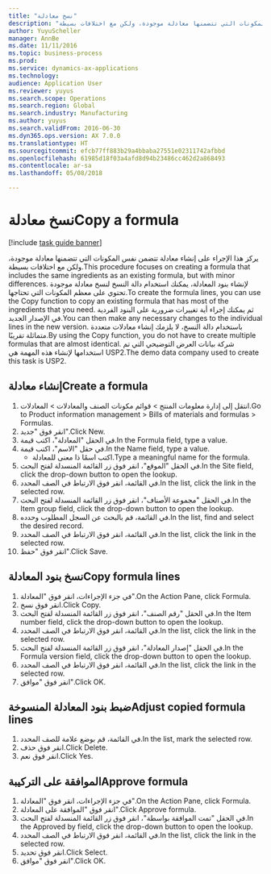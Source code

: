 ```yaml
--- 
title: "‏‫نسخ معادلة‬"
description: "يركز هذا الإجراء على إنشاء معادلة تتضمن نفس المكونات التي تتضمنها معادلة موجودة، ولكن مع اختلافات بسيطة."
author: YuyuScheller
manager: AnnBe
ms.date: 11/11/2016
ms.topic: business-process
ms.prod: 
ms.service: dynamics-ax-applications
ms.technology: 
audience: Application User
ms.reviewer: yuyus
ms.search.scope: Operations
ms.search.region: Global
ms.search.industry: Manufacturing
ms.author: yuyus
ms.search.validFrom: 2016-06-30
ms.dyn365.ops.version: AX 7.0.0
ms.translationtype: HT
ms.sourcegitcommit: efcb77ff883b29a4bbaba27551e02311742afbbd
ms.openlocfilehash: 61985d18f03a4afd8d94b23486cc462d2a868493
ms.contentlocale: ar-sa
ms.lasthandoff: 05/08/2018

---
```

# <a name="copy-a-formula"></a><span data-ttu-id="a5f62-103">‏‫نسخ معادلة‬</span><span class="sxs-lookup"><span data-stu-id="a5f62-103">Copy a formula</span></span>

[!include [task guide banner](../../includes/task-guide-banner.md)]

<span data-ttu-id="a5f62-104">يركز هذا الإجراء على إنشاء معادلة تتضمن نفس المكونات التي تتضمنها معادلة موجودة، ولكن مع اختلافات بسيطة.</span><span class="sxs-lookup"><span data-stu-id="a5f62-104">This procedure focuses on creating a formula that includes the same ingredients as an existing formula, but with minor differences.</span></span> <span data-ttu-id="a5f62-105">لإنشاء بنود المعادلة، يمكنك استخدام دالة النسخ لنسخ معادلة موجودة تحتوي على معظم المكونات التي تحتاجها.</span><span class="sxs-lookup"><span data-stu-id="a5f62-105">To create the formula lines, you can use the Copy function to copy an existing formula that has most of the ingredients that you need.</span></span> <span data-ttu-id="a5f62-106">ثم يمكنك إجراء أية تغييرات ضرورية على البنود الفردية في الإصدار الجديد.</span><span class="sxs-lookup"><span data-stu-id="a5f62-106">You can then make any necessary changes to the individual lines in the new version.</span></span> <span data-ttu-id="a5f62-107">باستخدام دالة النسخ، لا يلزمك إنشاء معادلات متعددة متماثلة تقريبًا.</span><span class="sxs-lookup"><span data-stu-id="a5f62-107">By using the Copy function, you do not have to create multiple formulas that are almost identical.</span></span> <span data-ttu-id="a5f62-108">شركة بيانات العرض التوضيحي التي تم استخدامها لإنشاء هذه المهمة هي USP2.‬</span><span class="sxs-lookup"><span data-stu-id="a5f62-108">The demo data company used to create this task is USP2.</span></span>


## <a name="create-a-formula"></a><span data-ttu-id="a5f62-109">إنشاء معادلة</span><span class="sxs-lookup"><span data-stu-id="a5f62-109">Create a formula</span></span>
1. <span data-ttu-id="a5f62-110">انتقل إلى إدارة معلومات المنتج > قوائم مكونات الصنف والمعادلات‬ > المعادلات.</span><span class="sxs-lookup"><span data-stu-id="a5f62-110">Go to Product information management > Bills of materials and formulas > Formulas.</span></span>
2. <span data-ttu-id="a5f62-111">انقر فوق "جديد".</span><span class="sxs-lookup"><span data-stu-id="a5f62-111">Click New.</span></span>
3. <span data-ttu-id="a5f62-112">في الحقل "المعادلة"، اكتب قيمة.</span><span class="sxs-lookup"><span data-stu-id="a5f62-112">In the Formula field, type a value.</span></span>
4. <span data-ttu-id="a5f62-113">في حقل "الاسم"، اكتب قيمة.</span><span class="sxs-lookup"><span data-stu-id="a5f62-113">In the Name field, type a value.</span></span>
    * <span data-ttu-id="a5f62-114">اكتب اسمًا ذا معنى للمعادلة.</span><span class="sxs-lookup"><span data-stu-id="a5f62-114">Type a meaningful name for the formula.</span></span>  
5. <span data-ttu-id="a5f62-115">في الحقل "الموقع"، انقر فوق زر القائمة المنسدلة لفتح البحث.</span><span class="sxs-lookup"><span data-stu-id="a5f62-115">In the Site field, click the drop-down button to open the lookup.</span></span>
6. <span data-ttu-id="a5f62-116">في القائمة، انقر فوق الارتباط في الصف المحدد.</span><span class="sxs-lookup"><span data-stu-id="a5f62-116">In the list, click the link in the selected row.</span></span>
7. <span data-ttu-id="a5f62-117">في الحقل "مجموعة الأصناف‬‬‬"، انقر فوق زر القائمة المنسدلة لفتح البحث.</span><span class="sxs-lookup"><span data-stu-id="a5f62-117">In the Item group field, click the drop-down button to open the lookup.</span></span>
8. <span data-ttu-id="a5f62-118">في القائمة، قم بالبحث عن السجل المطلوب وحدده.</span><span class="sxs-lookup"><span data-stu-id="a5f62-118">In the list, find and select the desired record.</span></span>
9. <span data-ttu-id="a5f62-119">في القائمة، انقر فوق الارتباط في الصف المحدد.</span><span class="sxs-lookup"><span data-stu-id="a5f62-119">In the list, click the link in the selected row.</span></span>
10. <span data-ttu-id="a5f62-120">انقر فوق "حفظ".</span><span class="sxs-lookup"><span data-stu-id="a5f62-120">Click Save.</span></span>

## <a name="copy-formula-lines"></a><span data-ttu-id="a5f62-121">نسخ بنود المعادلة</span><span class="sxs-lookup"><span data-stu-id="a5f62-121">Copy formula lines</span></span>
1. <span data-ttu-id="a5f62-122">في جزء الإجراءات، انقر فوق "المعادلة".</span><span class="sxs-lookup"><span data-stu-id="a5f62-122">On the Action Pane, click Formula.</span></span>
2. <span data-ttu-id="a5f62-123">انقر فوق نسخ.</span><span class="sxs-lookup"><span data-stu-id="a5f62-123">Click Copy.</span></span>
3. <span data-ttu-id="a5f62-124">في الحقل "رقم الصنف"، انقر فوق زر القائمة المنسدلة لفتح البحث.</span><span class="sxs-lookup"><span data-stu-id="a5f62-124">In the Item number field, click the drop-down button to open the lookup.</span></span>
4. <span data-ttu-id="a5f62-125">في القائمة، انقر فوق الارتباط في الصف المحدد.</span><span class="sxs-lookup"><span data-stu-id="a5f62-125">In the list, click the link in the selected row.</span></span>
5. <span data-ttu-id="a5f62-126">في الحقل "إصدار المعادلة"، انقر فوق زر القائمة المنسدلة لفتح البحث.</span><span class="sxs-lookup"><span data-stu-id="a5f62-126">In the Formula version field, click the drop-down button to open the lookup.</span></span>
6. <span data-ttu-id="a5f62-127">في القائمة، انقر فوق الارتباط في الصف المحدد.</span><span class="sxs-lookup"><span data-stu-id="a5f62-127">In the list, click the link in the selected row.</span></span>
7. <span data-ttu-id="a5f62-128">انقر فوق "موافق".</span><span class="sxs-lookup"><span data-stu-id="a5f62-128">Click OK.</span></span>

## <a name="adjust-copied-formula-lines"></a><span data-ttu-id="a5f62-129">ضبط بنود المعادلة المنسوخة</span><span class="sxs-lookup"><span data-stu-id="a5f62-129">Adjust copied formula lines</span></span>
1. <span data-ttu-id="a5f62-130">في القائمة، قم بوضع علامة للصف المحدد.</span><span class="sxs-lookup"><span data-stu-id="a5f62-130">In the list, mark the selected row.</span></span>
2. <span data-ttu-id="a5f62-131">انقر فوق حذف.</span><span class="sxs-lookup"><span data-stu-id="a5f62-131">Click Delete.</span></span>
3. <span data-ttu-id="a5f62-132">انقر فوق نعم.</span><span class="sxs-lookup"><span data-stu-id="a5f62-132">Click Yes.</span></span>

## <a name="approve-formula"></a><span data-ttu-id="a5f62-133">الموافقة على التركيبة</span><span class="sxs-lookup"><span data-stu-id="a5f62-133">Approve formula</span></span>
1. <span data-ttu-id="a5f62-134">في جزء الإجراءات، انقر فوق "المعادلة".</span><span class="sxs-lookup"><span data-stu-id="a5f62-134">On the Action Pane, click Formula.</span></span>
2. <span data-ttu-id="a5f62-135">انقر فوق "الموافقة على المعادلة".</span><span class="sxs-lookup"><span data-stu-id="a5f62-135">Click Approve formula.</span></span>
3. <span data-ttu-id="a5f62-136">في الحقل "تمت الموافقة بواسطة‬"، انقر فوق زر القائمة المنسدلة لفتح البحث.</span><span class="sxs-lookup"><span data-stu-id="a5f62-136">In the Approved by field, click the drop-down button to open the lookup.</span></span>
4. <span data-ttu-id="a5f62-137">في القائمة، انقر فوق الارتباط في الصف المحدد.</span><span class="sxs-lookup"><span data-stu-id="a5f62-137">In the list, click the link in the selected row.</span></span>
5. <span data-ttu-id="a5f62-138">انقر فوق تحديد.</span><span class="sxs-lookup"><span data-stu-id="a5f62-138">Click Select.</span></span>
6. <span data-ttu-id="a5f62-139">انقر فوق "موافق".</span><span class="sxs-lookup"><span data-stu-id="a5f62-139">Click OK.</span></span>


